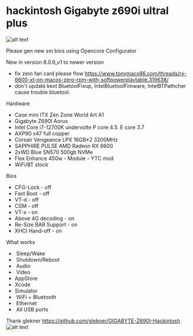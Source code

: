 # hackintosh Gigabyte z690i ultral plus
![alt text](https://github.com/phucho236/hackintosh_z690i_ultra_plus/blob/develop/images/Screenshot%202022-12-06%20at%2017.46.24.png)


Please gen new sm bios using Opencore Configurator

New in version 8.0.6_v1 to newer version
*  fix zero fan card
please flow https://www.tonymacx86.com/threads/rx-6600-xt-on-macos-zero-rpm-with-softpowerplaytable.319638/
*  don't update kext BluetoolFixup, IntelBluetoolFimware, IntelBTPathcher cause trouble bluetool.

Hardware
* Case mini ITX Zen Zone World Art A1
* Gigabyte Z690I Aorus
* Intel Core i7-12700K undervolte P core 4.5. E core 3.7
* AXP90 x47 full copper
* Corsair Vengeance LPX 16GB*2 3200MHz
* SAPPHIRE PULSE AMD Radeon RX 6600
* 2xWD Blue SN570 500gb NVMe
* Flex Enhance 450w - Module - YTC mod
* WiFi/BT stock


Bios
* CFG-Lock - off
* Fast Boot - off
* VT-d - off
* CSM - off
* VT-x - on
* Above 4G decoding - on
* Re-Size BAR Support - on
* XHCI Hand-off - on


What works
*  Sleep/Wake
*  Shutdown/Reboot
*  Audio
*  Video
*  AppStore
*  Xcode
*  Simulator
*  WiFi + Bluetooth
*  Ethernet
*  All USB ports

Thank glekner https://github.com/glekner/GIGABYTE-Z690I-Hackintosh
![alt text](https://github.com/phucho236/hackintosh_z690i_ultra_plus/blob/develop/images/3cda7c712f92f6ccaf83.jpg)
